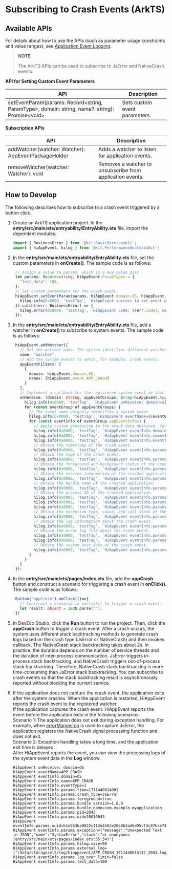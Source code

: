 # Subscribing to Crash Events (ArkTS)

## Available APIs

For details about how to use the APIs (such as parameter usage constraints and value ranges), see [Application Event Logging](../reference/apis-performance-analysis-kit/js-apis-hiviewdfx-hiappevent.md).

> **NOTE**
>
> The ArkTS APIs can be used to subscribe to JsError and NativeCrash events.

**API for Setting Custom Event Parameters**

| API                                             | Description                                        |
| --------------------------------------------------- | -------------------------------------------- |
| setEventParam(params: Record&lt;string, ParamType&gt;, domain: string, name?: string): Promise&lt;void&gt; | Sets custom event parameters.|

**Subscription APIs**

| API                                             | Description                                        |
| --------------------------------------------------- | -------------------------------------------- |
| addWatcher(watcher: Watcher): AppEventPackageHolder | Adds a watcher to listen for application events.|
| removeWatcher(watcher: Watcher): void               | Removes a watcher to unsubscribe from application events.|

## How to Develop

The following describes how to subscribe to a crash event triggered by a button click.

1. Create an ArkTS application project. In the **entry/src/main/ets/entryability/EntryAbility.ets** file, import the dependent modules.

   ```ts
   import { BusinessError } from '@kit.BasicServicesKit';
   import { hiAppEvent, hilog } from '@kit.PerformanceAnalysisKit';
   ```

2. In the **entry/src/main/ets/entryability/EntryAbility.ets** file, set the custom parameters in **onCreate()**. The sample code is as follows:

   ```ts
    // Assign a value to params, which is a key-value pair
    let params: Record<string, hiAppEvent.ParamType> = {
      "test_data": 100,
    };
    // Set custom parameters for the crash event.
    hiAppEvent.setEventParam(params, hiAppEvent.domain.OS, hiAppEvent.event.APP_CRASH).then(() => {
      hilog.info(0x0000, 'testTag', `HiAppEvent success to set event param`);
    }).catch((err: BusinessError) => {
      hilog.error(0x0000, 'testTag', `HiAppEvent code: ${err.code}, message: ${err.message}`);
    });
   ```

3. In the **entry/src/main/ets/entryability/EntryAbility.ets** file, add a watcher in **onCreate()** to subscribe to system events. The sample code is as follows:

   ```ts
    hiAppEvent.addWatcher({
      // Set the watcher name. The system identifies different watchers based on their names.
      name: "watcher",
      // Add the system events to watch, for example, crash events.
      appEventFilters: [
        {
          domain: hiAppEvent.domain.OS,
          names: [hiAppEvent.event.APP_CRASH]
        }
      ],
      // Implement a callback for the registered system event so that you can apply custom processing to the event data obtained.
      onReceive: (domain: string, appEventGroups: Array<hiAppEvent.AppEventGroup>) => {
        hilog.info(0x0000, 'testTag', `HiAppEvent onReceive: domain=${domain}`);
        for (const eventGroup of appEventGroups) {
          // The event name uniquely identifies a system event.
          hilog.info(0x0000, 'testTag', `HiAppEvent eventName=${eventGroup.name}`);
          for (const eventInfo of eventGroup.appEventInfos) {
            // Apply custom processing to the event data obtained, for example, print the event data in the log.
            hilog.info(0x0000, 'testTag', `HiAppEvent eventInfo.domain=${eventInfo.domain}`);
            hilog.info(0x0000, 'testTag', `HiAppEvent eventInfo.name=${eventInfo.name}`);
            hilog.info(0x0000, 'testTag', `HiAppEvent eventInfo.eventType=${eventInfo.eventType}`);
            // Obtain the timestamp of the crash event.
            hilog.info(0x0000, 'testTag', `HiAppEvent eventInfo.params.time=${eventInfo.params['time']}`);
            // Obtain the type of the crash event.
            hilog.info(0x0000, 'testTag', `HiAppEvent eventInfo.params.crash_type=${eventInfo.params['crash_type']}`);
            // Obtain the foreground and background status of the crashed application.
            hilog.info(0x0000, 'testTag', `HiAppEvent eventInfo.params.foreground=${eventInfo.params['foreground']}`);
            // Obtain the version information of the crashed application.
            hilog.info(0x0000, 'testTag', `HiAppEvent eventInfo.params.bundle_version=${eventInfo.params['bundle_version']}`);
            // Obtain the bundle name of the crashed application.
            hilog.info(0x0000, 'testTag', `HiAppEvent eventInfo.params.bundle_name=${eventInfo.params['bundle_name']}`);
            // Obtain the process ID of the crashed application.
            hilog.info(0x0000, 'testTag', `HiAppEvent eventInfo.params.pid=${eventInfo.params['pid']}`);
            hilog.info(0x0000, 'testTag', `HiAppEvent eventInfo.params.uid=${eventInfo.params['uid']}`);
            hilog.info(0x0000, 'testTag', `HiAppEvent eventInfo.params.uuid=${eventInfo.params['uuid']}`);
            // Obtain the exception type, cause, and call stack of the crash event.
            hilog.info(0x0000, 'testTag', `HiAppEvent eventInfo.params.exception=${JSON.stringify(eventInfo.params['exception'])}`);
            // Obtain the log information about the crash event.
            hilog.info(0x0000, 'testTag', `HiAppEvent eventInfo.params.hilog.size=${eventInfo.params['hilog'].length}`);
            // Obtain the error log file about the crash event.
            hilog.info(0x0000, 'testTag', `HiAppEvent eventInfo.params.external_log=${JSON.stringify(eventInfo.params['external_log'])}`);
            hilog.info(0x0000, 'testTag', `HiAppEvent eventInfo.params.log_over_limit=${eventInfo.params['log_over_limit']}`);
            // Obtain the custom test_data of the crash event.
            hilog.info(0x0000, 'testTag', `HiAppEvent eventInfo.params.test_data=${eventInfo.params['test_data']}`);
          }
        }
      }
    });
   ```

4. In the **entry/src/main/ets/pages/index.ets** file, add the **appCrash** button and construct a scenario for triggering a crash event in **onClick()**. The sample code is as follows: 

   ```ts
    Button("appCrash").onClick(()=>{
      // Construct a scenario in onClick() to trigger a crash event.
      let result: object = JSON.parse("");
    })
   ```

5. In DevEco Studio, click the **Run** button to run the project. Then, click the **appCrash** button to trigger a crash event. After a crash occurs, the system uses different stack backtracking methods to generate crash logs based on the crash type (JsError or NativeCrash) and then invokes callback. The NativeCrash stack backtracking takes about 2s. In practice, the duration depends on the number of service threads and the duration of inter-process communication. JsError triggers in-process stack backtracking, and NativeCrash triggers out-of-process stack backtracking. Therefore, NativeCrash stack backtracking is more time-consuming than JsError stack backtracking. You can subscribe to crash events so that the stack backtracking result is asynchronously reported without blocking the current service.

6. If the application does not capture the crash event, the application exits after the system crashes. When the application is restarted, HiAppEvent reports the crash event to the registered watcher.
<br>If the application captures the crash event. HiAppEvent reports the event before the application exits in the following scenarios:
<br>Scenario 1: The application does not exit during exception handling. For example, when [errorManger.on](../reference/apis-ability-kit/js-apis-app-ability-errorManager.md#errormanageronerror) is used to capture JsError, the application registers the NativeCrash signal processing function and does not exit.<br>Scenario 2: Exception handling takes a long time, and the application exit time is delayed.
<br>After HiAppEvent reports the event, you can view the processing logs of the system event data in the **Log** window.

   ```text
   HiAppEvent onReceive: domain=OS
   HiAppEvent eventName=APP_CRASH
   HiAppEvent eventInfo.domain=OS
   HiAppEvent eventInfo.name=APP_CRASH
   HiAppEvent eventInfo.eventType=1
   HiAppEvent eventInfo.params.time=1711440614001
   HiAppEvent eventInfo.params.crash_type=JsError
   HiAppEvent eventInfo.params.foreground=true
   HiAppEvent eventInfo.params.bundle_version=1.0.0
   HiAppEvent eventInfo.params.bundle_name=com.example.myapplication
   HiAppEvent eventInfo.params.pid=2043
   HiAppEvent eventInfo.params.uid=20010043
   HiAppEvent eventInfo.params.uuid=b1e953ba0022c112e4502e28e8b3ad6d95cf3c87bae74068038f03b38ce7f66a
   HiAppEvent eventInfo.params.exception={"message":"Unexpected Text in JSON","name":"SyntaxError","stack":"at anonymous (entry/src/main/ets/pages/Index.ets:55:34)"}
   HiAppEvent eventInfo.params.hilog.size=90
   HiAppEvent eventInfo.params.external_log=["/data/storage/el2/log/hiappevent/APP_CRASH_1711440614112_2043.log"]
   HiAppEvent eventInfo.params.log_over_limit=false
   HiAppEvent eventInfo.params.test_data=100
   ```

<!--RP1-->
<!--RP1End-->
